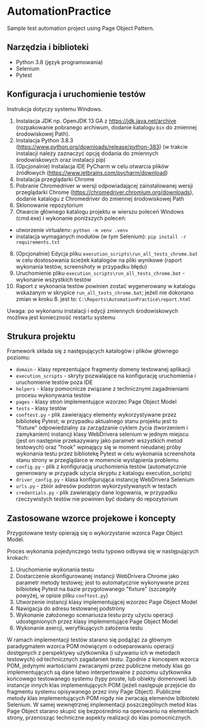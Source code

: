 # AutomationPractice
Sample test automation project using Page Object Pattern.

## Narzędzia i biblioteki
- Python 3.8 (język programowania)
- Selenium
- Pytest

## Konfiguracja i uruchomienie testów
Instrukcja dotyczy systemu Windows.

1. Instalacja JDK np. OpenJDK 13 GA z https://jdk.java.net/archive (rozpakowanie pobranego archiwum, dodanie katalogu `bin` do zmiennej środowiskowej Path).
2. Instalacja Python 3.8.3 (https://www.python.org/downloads/release/python-383) (w trakcie instalacji należy zaznaczyć opcję dodania do zmiennych środowiskowych oraz instalacji pip)
3. (Opcjonalnie) Instalacja IDE PyCharm w celu otwarcia plików źródłowych (https://www.jetbrains.com/pycharm/download)
4. Instalacja przeglądarki Chrome
5. Pobranie Chromedriver w wersji odpowiadającej zainstalowanej wersji przeglądarki Chrome (https://chromedriver.chromium.org/downloads), dodanie katalogu z Chromedriver do zmiennej środowiskowej Path
6. Sklonowanie repozytorium
7. Otwarcie głównego katalogu projektu w wierszu poleceń Windows (cmd.exe) i wykonanie poniższych poleceń:
- utworzenie virtualenv: `python -m venv .venv`
- instalacja wymaganych modułów (w tym Selenium): `pip install -r requirements.txt`
8. (Opcjonalnie) Edycja pliku `execution_scripts\run_all_tests_chrome.bat` w celu dostosowania ścieżek katalogów na pliki wynikowe (raport wykonania testów, screenshoty w przypadku błędu)
9. Uruchomienie pliku `execution_scripts\run_all_tests_chrome.bat` - wykonanie wszystkich testów
10. Raport z wykonania testów powinien zostać wygenerowany w katalogu wskazanym w skrypice `run_all_tests_chrome.bat`; jeżeli nie dokonano zmian w kroku 8. jest to: `C:\Reports\AutomationPractice\report.html`

Uwaga: po wykonaniu instalacji i edycji zmiennych środowiskowych możliwa jest konieczność restartu systemu


## Strukura projektu
Framework składa się z następujących katalogów i plików głównego poziomu:
- `domain` - klasy reprezentujące fragmenty domeny testowanej aplikacji
- `execution_scripts` - skryty pozwalające na konfigurację uruchomienia i uruchomienie testów poza IDE 
- `helpers` - klasy pomocnicze związane z technicznymi zagadnieniami procesu wykonywania testów
- `pages` - klasy stron implementujące wzorzec Page Object Model
- `tests` - klasy testów
- `conftest.py` - plik zawierający elementy wykorzystywane przez bibliotekę Pytest; w przypadku aktualnego stanu projektu jest to "fixture" odpowiedzialny za zarządzanie cyklem życia (tworzeniem i zamykaniem) instancji klasy WebDrivera selenium w jednym miejscu (jest on następnie przekazywany jako parametr wszystkich metod testowych) oraz "hook" wpinający się w moment nieudanej próby wykonania testu przez bibliotekę Pytest w celu wykonania screenshota stanu strony w przeglądarce w momencie wystąpienia problemu
- `config.py` - plik z konfiguracją uruchomienia testów (automatycznie generowany w przypadk użycia skryptu z katalogu execution_scripts)
- `driver_config.py` - klasa konfigurująca instancję WebDrivera Selenium
- `urls.py` - zbiór adresów podstron wykorzystywanych w testach
- `credentials.py` - plik zawierający dane logowania, w przypadku rzeczywistych testów nie powinien być dodany do repozytorium


## Zastosowane wzorce projekowe i koncepty
Przygotowane testy opierają się o wykorzystanie wzorca Page Object Model. 

Proces wykonania pojedynczego testu typowo odbywa się w następujących krokach:
1. Uruchomienie wykonania testu
2. Dostarczenie skonfigurowanej instancji WebDrivera Chrome jako parametr metody testowej; jest to automatycznie wykonywane przez bilbiotekę Pytest na bazie przygotowanego "fixture" (szczegóły powyżej, w opisie pliku `conftest.py`)
3. Utworzenie instancji klasy implementującej wzorzec Page Object Model
4. Nawigacja do adresu testowanej podstrony
5. Wykonanie założonego scenariusza testu przy użyciu operacji udostępnionych przez klasy implementujące Page Object Model
6. Wykonanie asercji, weryfikujących założenia testu

W ramach implementacji testów starano się podążąć za głównym paradygmatem wzorca POM mówiącym o odseparowaniu operacji dostępnych z perspektywy użytkownika (i używaniu ich w metodach testowych) od technicznych zagadanień testu. Zgodnie z koncepem wzorca POM, jedynymi wartościami zwracanymi przez publiczne metody klas go implementujących są dane łatwo interpertowalne z poziomu użytkownika końcowego testowanego systemu (typy proste, lub obiekty domenowe) lub instancje innych klas implementujących POM (jeżeli następuje przejście do fragmentu systemu opisywanego przez inny Page Object). Publiczne metody klas implementujących POM nigdy nie zwracają elemenów bilbioteki Selenium. W samej wewnętrznej implementacji poszczególnych metod klas Page Object starano skupić się bezpośrednio na operowaniu na elementach strony, przenosząc techniczne aspekty realizacji do klas pomocnicznych.
